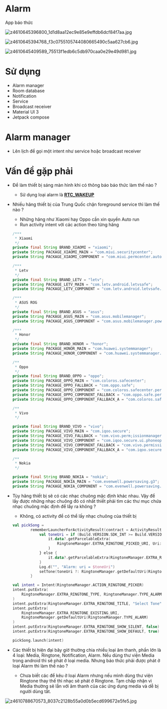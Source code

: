 # Alarm

App báo thức

![z4610645396800_1d1d8aa12ec9e85e9effdb6dcf84f7aa.jpg](Alarm%20b797c4d0c7694924a529122dfa60fdf2/z4610645396800_1d1d8aa12ec9e85e9effdb6dcf84f7aa.jpg)

![z4610645394768_f3c0755105744080665490c5aa627cb6.jpg](Alarm%20b797c4d0c7694924a529122dfa60fdf2/z4610645394768_f3c0755105744080665490c5aa627cb6.jpg)

![z4610645409589_75513f1edb6c5db970caa0e29e49d981.jpg](Alarm%20b797c4d0c7694924a529122dfa60fdf2/z4610645409589_75513f1edb6c5db970caa0e29e49d981.jpg)

# Sử dụng

- Alarm manager
- Room database
- Notification
- Service
- Broadcast receiver
- Material UI 3
- Jetpack compose

# Alarm manager

- Lên lịch để gọi một intent như service hoặc broadcast receiver

# Vấn đề gặp phải

- Để làm thiết bị sáng màn hình khi có thông báo báo thức làm thế nào ?
    - Sử dụng loại alarm là **[RTC_WAKEUP](https://developer.android.com/reference/android/app/AlarmManager#RTC_WAKEUP)**
- Nhiều hãng thiết bị của Trung Quốc chặn foreground service thì làm thế nào ?
    - Những hãng như Xiaomi hay Oppo cần xin quyền Auto run
    - Run activity intent với các action theo từng hãng
    
    ```java
    /***
     * Xiaomi
     */
    private final String BRAND_XIAOMI = "xiaomi";
    private String PACKAGE_XIAOMI_MAIN = "com.miui.securitycenter";
    private String PACKAGE_XIAOMI_COMPONENT = "com.miui.permcenter.autostart.AutoStartManagementActivity";
    
    /***
     * Letv
     */
    private final String BRAND_LETV = "letv";
    private String PACKAGE_LETV_MAIN = "com.letv.android.letvsafe";
    private String PACKAGE_LETV_COMPONENT = "com.letv.android.letvsafe.AutobootManageActivity";
    
    /***
     * ASUS ROG
     */
    private final String BRAND_ASUS = "asus";
    private String PACKAGE_ASUS_MAIN = "com.asus.mobilemanager";
    private String PACKAGE_ASUS_COMPONENT = "com.asus.mobilemanager.powersaver.PowerSaverSettings";
    
    /***
     * Honor
     */
    private final String BRAND_HONOR = "honor";
    private String PACKAGE_HONOR_MAIN = "com.huawei.systemmanager";
    private String PACKAGE_HONOR_COMPONENT = "com.huawei.systemmanager.optimize.process.ProtectActivity";
    
    /**
     * Oppo
     */
    private final String BRAND_OPPO = "oppo";
    private String PACKAGE_OPPO_MAIN = "com.coloros.safecenter";
    private String PACKAGE_OPPO_FALLBACK = "com.oppo.safe";
    private String PACKAGE_OPPO_COMPONENT = "com.coloros.safecenter.permission.startup.StartupAppListActivity";
    private String PACKAGE_OPPO_COMPONENT_FALLBACK = "com.oppo.safe.permission.startup.StartupAppListActivity";
    private String PACKAGE_OPPO_COMPONENT_FALLBACK_A = "com.coloros.safecenter.startupapp.StartupAppListActivity";
    
    /**
     * Vivo
     */
    
    private final String BRAND_VIVO = "vivo";
    private String PACKAGE_VIVO_MAIN = "com.iqoo.secure";
    private String PACKAGE_VIVO_FALLBACK = "com.vivo.perm;issionmanager";
    private String PACKAGE_VIVO_COMPONENT = "com.iqoo.secure.ui.phoneoptimize.AddWhiteListActivity";
    private String PACKAGE_VIVO_COMPONENT_FALLBACK = "com.vivo.permissionmanager.activity.BgStartUpManagerActivity";
    private String PACKAGE_VIVO_COMPONENT_FALLBACK_A = "com.iqoo.secure.ui.phoneoptimize.BgStartUpManager";
    
    /**
     * Nokia
     */
    
    private final String BRAND_NOKIA = "nokia";
    private String PACKAGE_NOKIA_MAIN = "com.evenwell.powersaving.g3";
    private String PACKAGE_NOKIA_COMPONENT = "com.evenwell.powersaving.g3.exception.PowerSaverExceptionActivity";
    ```
    
- Tùy hãng thiết bị sẽ có các nhạc chuông mặc định khác nhau. Vậy để lấy được những nhạc chuông đó có nhất thiết phải tìm các thư mục chứa nhạc chuông mặc định để lấy ra không ?
    - Không, có activity để có thể lấy nhạc chuông của thiết bị
    
    ```kotlin
    val pickSong =
            rememberLauncherForActivityResult(contract = ActivityResultContracts.StartActivityForResult()) {
                val toneUri = if (Build.VERSION.SDK_INT >= Build.VERSION_CODES.TIRAMISU) {
                    it.data?.getParcelableExtra(
                        RingtoneManager.EXTRA_RINGTONE_PICKED_URI, Uri::class.java
                    )
                } else {
                    it.data?.getParcelableExtra(RingtoneManager.EXTRA_RINGTONE_PICKED_URI)
                }
                Log.d("", "Alarm: uri = $toneUri")
                setTone(toneUri ?: RingtoneManager.getDefaultUri(RingtoneManager.TYPE_ALARM))
            }
    
    val intent = Intent(RingtoneManager.ACTION_RINGTONE_PICKER)
    intent.putExtra(
        RingtoneManager.EXTRA_RINGTONE_TYPE, RingtoneManager.TYPE_ALARM
    )
    intent.putExtra(RingtoneManager.EXTRA_RINGTONE_TITLE, "Select Tone")
    intent.putExtra(
        RingtoneManager.EXTRA_RINGTONE_EXISTING_URI,
        RingtoneManager.getDefaultUri(RingtoneManager.TYPE_ALARM)
    )
    intent.putExtra(RingtoneManager.EXTRA_RINGTONE_SHOW_SILENT, false)
    intent.putExtra(RingtoneManager.EXTRA_RINGTONE_SHOW_DEFAULT, true)
    
    pickSong.launch(intent)
    ```
    

- Các thiết bị hiện đại bây giờ thường chia nhiều loại âm thanh, phần lớn là 4 loại: Media, Ringtone, Notification, Alarm. Nếu dùng thư viện Media trong android thì sẽ phát ở loại media. Nhưng báo thức phải được phát ở loại Alarm thì làm thế nào ?
    - Chưa biết các để kêu ở loại Alarm nhưng nếu mình dùng thư viện Ringtone thay thế thì nhạc sẽ phát ở Ringtone. Tạm chấp nhận vì Media thường sẽ lẫn với âm thanh của các ứng dụng media và dễ bị người dùng tắt.
    

![z4610788670573_8037c2128b55a0d0b5ecd699672e5fe5.jpg](Alarm%20b797c4d0c7694924a529122dfa60fdf2/z4610788670573_8037c2128b55a0d0b5ecd699672e5fe5.jpg)